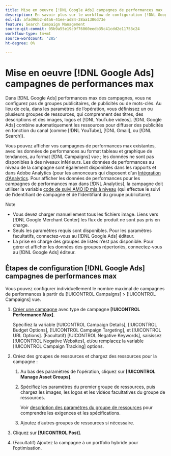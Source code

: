 ```yaml
---
title: Mise en oeuvre [!DNL Google Ads] campagnes de performances max
description: En savoir plus sur le workflow de configuration [!DNL Google Ads] campagnes de performances max.
exl-id: afad96b2-d4a6-41ee-ad84-38aa1306d73e
feature: Search Campaign Management
source-git-commit: 05b9a55e19c9f76060eedb35c41cdd2e11753c24
workflow-type: tm+mt
source-wordcount: '285'
ht-degree: 0%

---
```


# Mise en oeuvre [!DNL Google Ads] campagnes de performances max

Dans [!DNL Google Ads] performances max des campagnes, vous ne configurez pas de groupes publicitaires, de publicités ou de mots-clés. Au lieu de cela, dans les paramètres de l’opération, vous définissez un ou plusieurs groupes de ressources, qui comprennent des titres, des descriptions et des images, logos et [!DNL YouTube videos]. [!DNL Google Ads] combine automatiquement les ressources pour diffuser des publicités en fonction du canal (comme [!DNL YouTube], [!DNL Gmail], ou [!DNL Search]).

Vous pouvez afficher vos campagnes de performances max existantes, avec les données de performances au format tableau et graphique de tendances, au format [!DNL Campaigns] vue ; les données ne sont pas disponibles à des niveaux inférieurs. Les données de performances au niveau de la campagne sont également disponibles dans les rapports et dans Adobe Analytics (pour les annonceurs qui disposent d’un [Intégration d’Analytics](/help/integrations/analytics/overview.md). Pour afficher les données de performances pour les campagnes de performances max dans [!DNL Analytics], la campagne doit utiliser la variable [code de suivi AMO ID mis à niveau](/help/integrations/analytics/ids.md#amo-id-formats) (qui effectue le suivi de l’identifiant de campagne et de l’identifiant du groupe publicitaire).

>[!NOTE]
>
>* Vous devez charger manuellement tous les fichiers image. Liens vers [!DNL Google Merchant Center] les flux de produit ne sont pas pris en charge.
>* Seuls les paramètres requis sont disponibles. Pour les paramètres facultatifs, connectez-vous au [!DNL Google Ads] éditeur.
>* La prise en charge des groupes de listes n’est pas disponible. Pour gérer et afficher les données des groupes répertoriés, connectez-vous au [!DNL Google Ads] éditeur.

## Étapes de configuration [!DNL Google Ads] campagnes de performances max

Vous pouvez configurer individuellement le nombre maximal de campagnes de performances à partir du [!UICONTROL Campaigns] > [!UICONTROL Campaigns] vue.

1. [Créer une campagne](/help/search-social-commerce/campaign-management/campaigns/campaign-manage.md) avec type de campagne **[!UICONTROL Performance Max]**.

   Spécifiez la variable [!UICONTROL Campaign Details], [!UICONTROL Budget Options], [!UICONTROL Campaign Targeting], et [!UICONTROL URL Options]. (Facultatif) [!UICONTROL Negative Keywords], saisissez [!UICONTROL Negative Websites], et/ou remplacez la variable [!UICONTROL Campaign Tracking] options.

1. Créez des groupes de ressources et chargez des ressources pour la campagne :

   1. Au bas des paramètres de l’opération, cliquez sur **[!UICONTROL Manage Asset Groups]**.

   1. Spécifiez les paramètres du premier groupe de ressources, puis chargez les images, les logos et les vidéos facultatives du groupe de ressources.

      Voir [description des paramètres du groupe de ressources](/help/search-social-commerce/campaign-management/campaigns/campaign-settings-google.md) pour comprendre les exigences et les spécifications.

   1. Ajoutez d’autres groupes de ressources si nécessaire.

1. Cliquez sur **[!UICONTROL Post]**.

1. (Facultatif) Ajoutez la campagne à un portfolio hybride pour l’optimisation.
